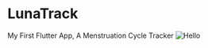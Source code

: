 # LunaTrack
My First Flutter App, A Menstruation Cycle Tracker
![Hello](https://drive.google.com/file/d/1GGc5FaK1JRnIu0fy1hGhLnkOjqky4hHn/view?usp=sharing)
